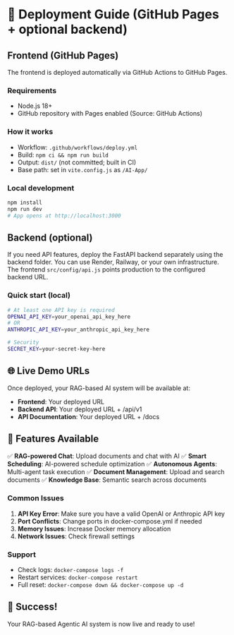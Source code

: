 # 🚀 Deployment Guide (GitHub Pages + optional backend)

## Frontend (GitHub Pages)

The frontend is deployed automatically via GitHub Actions to GitHub Pages.

### Requirements
- Node.js 18+
- GitHub repository with Pages enabled (Source: GitHub Actions)

### How it works
- Workflow: `.github/workflows/deploy.yml`
- Build: `npm ci && npm run build`
- Output: `dist/` (not committed; built in CI)
- Base path: set in `vite.config.js` as `/AI-App/`

### Local development
```bash
npm install
npm run dev
# App opens at http://localhost:3000
```

## Backend (optional)

If you need API features, deploy the FastAPI backend separately using the backend folder. You can use Render, Railway, or your own infrastructure. The frontend `src/config/api.js` points production to the configured backend URL.

### Quick start (local)
```bash
# At least one API key is required
OPENAI_API_KEY=your_openai_api_key_here
# OR
ANTHROPIC_API_KEY=your_anthropic_api_key_here

# Security
SECRET_KEY=your-secret-key-here
```

## 🌐 Live Demo URLs

Once deployed, your RAG-based AI system will be available at:
- **Frontend**: Your deployed URL
- **Backend API**: Your deployed URL + /api/v1
- **API Documentation**: Your deployed URL + /docs

## 🎯 Features Available

✅ **RAG-powered Chat**: Upload documents and chat with AI
✅ **Smart Scheduling**: AI-powered schedule optimization
✅ **Autonomous Agents**: Multi-agent task execution
✅ **Document Management**: Upload and search documents
✅ **Knowledge Base**: Semantic search across documents

### Common Issues
1. **API Key Error**: Make sure you have a valid OpenAI or Anthropic API key
2. **Port Conflicts**: Change ports in docker-compose.yml if needed
3. **Memory Issues**: Increase Docker memory allocation
4. **Network Issues**: Check firewall settings

### Support
- Check logs: `docker-compose logs -f`
- Restart services: `docker-compose restart`
- Full reset: `docker-compose down && docker-compose up -d`

## 🎉 Success!

Your RAG-based Agentic AI system is now live and ready to use!










